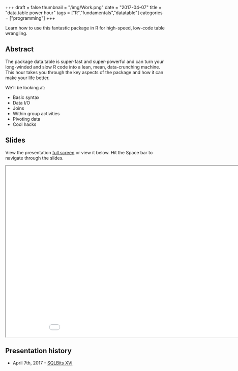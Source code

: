 +++
draft = false
thumbnail = "/img/Work.png"
date = "2017-04-07"
title = "data.table power hour"
tags = ["R","fundamentals","datatable"]
categories = ["programming"]
+++

Learn how to use this fantastic package in R for high-speed, low-code table wrangling.

## Abstract
The package data.table is super-fast and super-powerful and can turn your long-winded and slow R code into a lean, mean, data-crunching machine. This hour takes you through the key aspects of the package and how it can make your life better.

We'll be looking at:

- Basic syntax
- Data I/O
- Joins
- Within group activities
- Pivoting data
- Cool hacks

## Slides
View the presentation [full screen](stephlocke.info/Rtraining/datatablepowerhour.html) or view it below. Hit the Space bar to navigate through the slides.

<iframe src="stephlocke.info/Rtraining/datatablepowerhour.html" width="960" height="540"></iframe>


<!-- ## Videos -->

## Presentation history
- April 7th, 2017 - [SQLBits XVI](http://sqlbits.com/Sessions/Event16/data_table_power_hour)
